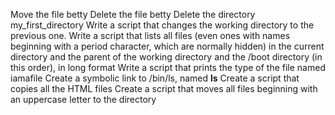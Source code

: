 Move the file betty
Delete the file betty
Delete the directory my_first_directory
Write a script that changes the working directory to the previous one.
Write a script that lists all files (even ones with names beginning with a period character, which are normally hidden) in the current directory and the parent of the working directory and the /boot directory (in this order), in long format
Write a script that prints the type of the file named iamafile
Create a symbolic link to /bin/ls, named __ls__
Create a script that copies all the HTML files
Create a script that moves all files beginning with an uppercase letter to the directory
